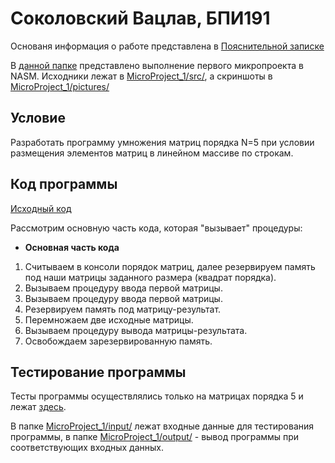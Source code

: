 # Соколовский Вацлав, БПИ191
Основаня информация о работе представлена в [Пояснительной записке](https://github.com/RinokuS/HSE-FCS-SE-NASM/tree/master/MicroProject_1/PZ.pdf)

В [данной папке](https://github.com/RinokuS/HSE-FCS-SE-NASM/tree/master/MicroProject_1) представлено выполнение первого микропроекта в NASM. Исходники лежат в [MicroProject_1/src/](https://github.com/RinokuS/HSE-FCS-SE-NASM/tree/master/MicroProject_1/src), а скриншоты в [MicroProject_1/pictures/](https://github.com/RinokuS/HSE-FCS-SE-NASM/tree/master/MicroProject_1/pictures)

## Условие
Разработать программу умножения матриц порядка N=5 при условии размещения элементов матриц в линейном массиве по строкам.

## Код программы
[Исходный код](https://github.com/RinokuS/HSE-FCS-SE-NASM/tree/master/MicroProject_1/src/MatrixMultiplication.ASM)<br>

Рассмотрим основную часть кода, которая "вызывает" процедуры:<br>
- **Основная часть кода**<br>
1. Считываем в консоли порядок матриц, далее резервируем память под наши матрицы заданного размера (квадрат порядка). <br>
2. Вызываем процедуру ввода первой матрицы. <br>
3. Вызываем процедуру ввода первой матрицы. <br>
4. Резервируем память под матрицу-результат. <br>
5. Перемножаем две исходные матрицы. <br>
6. Вызываем процедуру вывода матрицы-результата. <br>
7. Освобождаем зарезервированную память. <br>

## Тестирование программы
Тесты программы осуществлялись только на матрицах порядка 5 и лежат [здесь](https://github.com/RinokuS/HSE-FCS-SE-NASM/tree/master/MicroProject_1/Tests).

В папке [MicroProject_1/input/](https://github.com/RinokuS/HSE-FCS-SE-NASM/tree/master/MicroProject_1/Tests/input) лежат входные данные для тестирования программы, в папке [MicroProject_1/output/](https://github.com/RinokuS/HSE-FCS-SE-NASM/tree/master/MicroProject_1/Tests/output) - вывод программы при соответствующих входных данных.